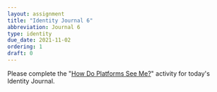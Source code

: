 ```yaml
---
layout: assignment
title: "Identity Journal 6"
abbreviation: Journal 6
type: identity
due_date: 2021-11-02
ordering: 1
draft: 0
---
```


Please complete the "<a href="https://docs.google.com/document/d/17bJsrBv-QPEZp-EVgWW97RcsXqoYFXUbbsKr3PnKdbY/edit" target="_blank">How Do Platforms See Me?</a>" activity for today's Identity Journal.
